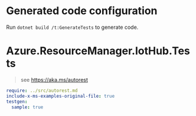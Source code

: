 # Generated code configuration

Run `dotnet build /t:GenerateTests` to generate code.

# Azure.ResourceManager.IotHub.Tests

> see https://aka.ms/autorest
``` yaml
require: ../src/autorest.md
include-x-ms-examples-original-file: true
testgen:
  sample: true
```